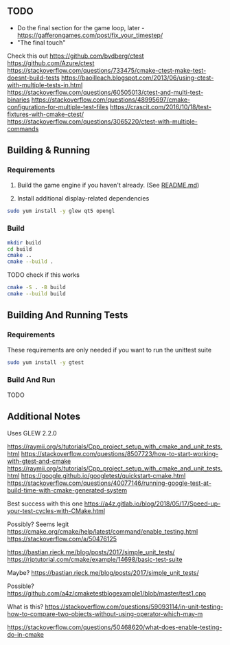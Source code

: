 ## TODO
- Do the final section for the game loop, later - https://gafferongames.com/post/fix_your_timestep/
 - "The final touch"

Check this out
https://github.com/bvdberg/ctest
https://github.com/Azure/ctest
https://stackoverflow.com/questions/733475/cmake-ctest-make-test-doesnt-build-tests
https://baoilleach.blogspot.com/2013/06/using-ctest-with-multiple-tests-in.html
https://stackoverflow.com/questions/60505013/ctest-and-multi-test-binaries
https://stackoverflow.com/questions/48995697/cmake-configuration-for-multiple-test-files
https://crascit.com/2016/10/18/test-fixtures-with-cmake-ctest/
https://stackoverflow.com/questions/3065220/ctest-with-multiple-commands


## Building & Running
### Requirements
1. Build the game engine if you haven't already. (See
   [README.md](../engine/README.md))

2. Install additional display-related dependencies

```sh
sudo yum install -y glew qt5 opengl
```

### Build
```sh
mkdir build
cd build
cmake ..
cmake --build .
```

TODO check if this works
```sh
cmake -S . -B build
cmake --build build
```


## Building And Running Tests
### Requirements
These requirements are only needed if you want to run the unittest suite

```sh
sudo yum install -y gtest
```

### Build And Run
TODO


## Additional Notes
Uses GLEW 2.2.0


https://raymii.org/s/tutorials/Cpp_project_setup_with_cmake_and_unit_tests.html
https://stackoverflow.com/questions/8507723/how-to-start-working-with-gtest-and-cmake
https://raymii.org/s/tutorials/Cpp_project_setup_with_cmake_and_unit_tests.html
https://google.github.io/googletest/quickstart-cmake.html
https://stackoverflow.com/questions/40077146/running-google-test-at-build-time-with-cmake-generated-system


Best success with this one
https://a4z.gitlab.io/blog/2018/05/17/Speed-up-your-test-cycles-with-CMake.html

Possibly? Seems legit
https://cmake.org/cmake/help/latest/command/enable_testing.html
https://stackoverflow.com/a/50476125

https://bastian.rieck.me/blog/posts/2017/simple_unit_tests/
https://riptutorial.com/cmake/example/14698/basic-test-suite

Maybe?
https://bastian.rieck.me/blog/posts/2017/simple_unit_tests/

Possible?
https://github.com/a4z/cmaketestblogexample1/blob/master/test1.cpp

What is this?
https://stackoverflow.com/questions/59093114/in-unit-testing-how-to-compare-two-objects-without-using-operator-which-may-m

https://stackoverflow.com/questions/50468620/what-does-enable-testing-do-in-cmake
